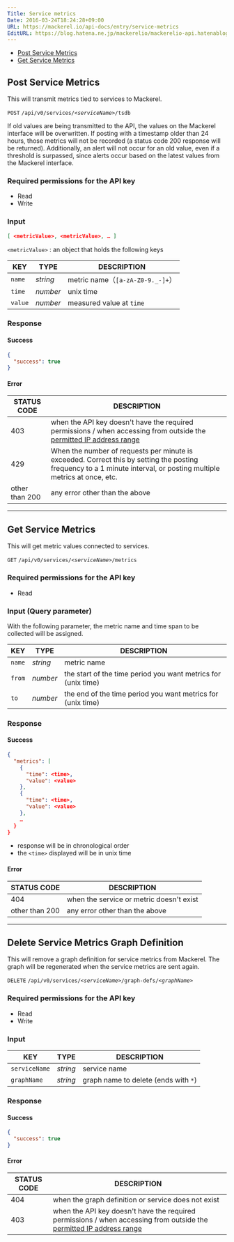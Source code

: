 ```yaml
---
Title: Service metrics
Date: 2016-03-24T18:24:28+09:00
URL: https://mackerel.io/api-docs/entry/service-metrics
EditURL: https://blog.hatena.ne.jp/mackerelio/mackerelio-api.hatenablog.mackerel.io/atom/entry/10328537792368374392
---
```


<ul class="internal-nav">
  <li><a href="#post">Post Service Metrics</a></li>
  <li><a href="#get">Get Service Metrics</a></li>
</ul>


<h2 id="post">Post Service Metrics</h2>

This will transmit metrics tied to services to Mackerel.

<p class="type-post">
  <code>POST</code>
  <code>/api/v0/services/<em>&lt;serviceName&gt;</em>/tsdb</code>
</p>

If old values are being transmitted to the API, the values on the Mackerel interface will be overwritten. If posting with a timestamp older than 24 hours, those metrics will not be recorded (a status code 200 response will be returned). Additionally, an alert will not occur for an old value, even if a threshold is surpassed, since alerts occur based on the latest values from the Mackerel interface.

### Required permissions for the API key

<ul class="api-key">
  <li class="label-read">Read</li>
  <li class="label-write">Write</li>
</ul>

### Input

```json
[ <metricValue>, <metricValue>, … ]
```

`<metricValue>` : an object that holds the following keys

| KEY     | TYPE   | DESCRIPTION |
| -------- | ------ | ----------- |
| `name`   | *string* | metric name（`[a-zA-Z0-9._-]+`） |
| `time`   | *number* | unix time |
| `value`  | *number* | measured value at `time` |

### Response

#### Success

```json
{
  "success": true
}
```

#### Error

<table class="default api-error-table">
  <thead>
    <tr>
      <th class="status-code">STATUS CODE</th>
      <th class="description">DESCRIPTION</th>
    </tr>
  </thead>
  <tbody>
    <tr>
      <td>403</td>
      <td>when the API key doesn't have the required permissions / when accessing from outside the <a href="https://support.mackerel.io/hc/en-us/articles/360039701952" target="_blank">permitted IP address range</a></td>
    </tr>
    <tr>
      <td>429</td>
      <td>When the number of requests per minute is exceeded. Correct this by setting the posting frequency to a 1 minute interval, or posting multiple metrics at once, etc.</td>
    </tr>
    <tr>
      <td>other than 200</td>
      <td>any error other than the above</td>
    </tr>
  </tbody>
</table>

----------------------------------------------

<h2 id="get">Get Service Metrics</h2>

This will get metric values connected to services.

<p class="type-get">
  <code>GET</code>
  <code>/api/v0/services/<em>&lt;serviceName&gt;</em>/metrics</code>
</p>

### Required permissions for the API key

<ul class="api-key">
  <li class="label-read">Read</li>
</ul>

### Input (Query parameter)

With the following parameter, the metric name and time span to be collected will be assigned.

| KEY     | TYPE     | DESCRIPTION |
| ------- | -------- | ----------- |
| `name`  | *string* | metric name |
| `from`  | *number* | the start of the time period you want metrics for (unix time) |
| `to`    | *number* | the end of the time period you want metrics for (unix time) |

### Response

#### Success

```json
{
  "metrics": [
    {
      "time": <time>,
      "value": <value>
    },
    {
      "time": <time>,
      "value": <value>
    },
    …
  }
}
```

- response will be in chronological order
- the `<time>` displayed will be in unix time

#### Error

<table class="default api-error-table">
  <thead>
    <tr>
      <th class="status-code">STATUS CODE</th>
      <th class="description">DESCRIPTION</th>
    </tr>
  </thead>
  <tbody>
    <tr>
      <td>404</td>
      <td>when the service or metric doesn't exist</td>
    </tr>
    <tr>
      <td>other than 200</td>
      <td>any error other than the above</td>
    </tr>
  </tbody>
</table>

----------------------------------------------

<h2 id="delete-graph-def">Delete Service Metrics Graph Definition</h2>

This will remove a graph definition for service metrics from Mackerel. The graph will be regenerated when the service metrics are sent again.

<p class="type-delete">
  <code>DELETE</code>
  <code>/api/v0/services/<em>&lt;serviceName&gt;</em>/graph-defs/<em>&lt;graphName&gt;</em></code>
</p>

### Required permissions for the API key

<ul class="api-key">
  <li class="label-read">Read</li>
  <li class="label-write">Write</li>
</ul>

### Input

| KEY     | TYPE     | DESCRIPTION |
| ------- | -------- | ----------- |
| `serviceName`  | *string* | service name |
| `graphName`  | *string* | graph name to delete (ends with `*`) |

### Response

#### Success

```json
{
  "success": true
}
```

#### Error

<table class="default api-error-table">
  <thead>
    <tr>
      <th class="status-code">STATUS CODE</th>
      <th class="description">DESCRIPTION</th>
    </tr>
  </thead>
  <tbody>
    <tr>
      <td>404</td>
      <td>when the graph definition or service does not exist</td>
    </tr>
    <tr>
      <td>403</td>
      <td>when the API key doesn't have the required permissions / when accessing from outside the <a href="https://support.mackerel.io/hc/en-us/articles/360039701952" target="_blank">permitted IP address range</a></td>
    </tr>
  </tbody>
</table>
